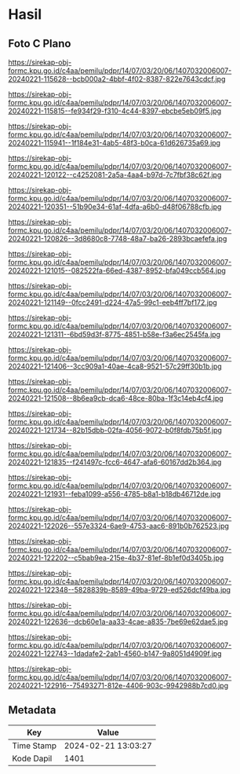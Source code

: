 # Hasil

## Foto C Plano

https://sirekap-obj-formc.kpu.go.id/c4aa/pemilu/pdpr/14/07/03/20/06/1407032006007-20240221-115628--bcb000a2-4bbf-4f02-8387-822e7643cdcf.jpg

https://sirekap-obj-formc.kpu.go.id/c4aa/pemilu/pdpr/14/07/03/20/06/1407032006007-20240221-115815--fe934f29-f310-4c44-8397-ebcbe5eb09f5.jpg

https://sirekap-obj-formc.kpu.go.id/c4aa/pemilu/pdpr/14/07/03/20/06/1407032006007-20240221-115941--1f184e31-4ab5-48f3-b0ca-61d626735a69.jpg

https://sirekap-obj-formc.kpu.go.id/c4aa/pemilu/pdpr/14/07/03/20/06/1407032006007-20240221-120122--c4252081-2a5a-4aa4-b97d-7c7fbf38c62f.jpg

https://sirekap-obj-formc.kpu.go.id/c4aa/pemilu/pdpr/14/07/03/20/06/1407032006007-20240221-120351--51b90e34-61af-4dfa-a6b0-d48f06788cfb.jpg

https://sirekap-obj-formc.kpu.go.id/c4aa/pemilu/pdpr/14/07/03/20/06/1407032006007-20240221-120826--3d8680c8-7748-48a7-ba26-2893bcaefefa.jpg

https://sirekap-obj-formc.kpu.go.id/c4aa/pemilu/pdpr/14/07/03/20/06/1407032006007-20240221-121015--082522fa-66ed-4387-8952-bfa049ccb564.jpg

https://sirekap-obj-formc.kpu.go.id/c4aa/pemilu/pdpr/14/07/03/20/06/1407032006007-20240221-121149--0fcc2491-d224-47a5-99c1-eeb4ff7bf172.jpg

https://sirekap-obj-formc.kpu.go.id/c4aa/pemilu/pdpr/14/07/03/20/06/1407032006007-20240221-121311--6bd59d3f-8775-4851-b58e-f3a6ec2545fa.jpg

https://sirekap-obj-formc.kpu.go.id/c4aa/pemilu/pdpr/14/07/03/20/06/1407032006007-20240221-121406--3cc909a1-40ae-4ca8-9521-57c29ff30b1b.jpg

https://sirekap-obj-formc.kpu.go.id/c4aa/pemilu/pdpr/14/07/03/20/06/1407032006007-20240221-121508--8b6ea9cb-dca6-48ce-80ba-1f3c14eb4cf4.jpg

https://sirekap-obj-formc.kpu.go.id/c4aa/pemilu/pdpr/14/07/03/20/06/1407032006007-20240221-121734--82b15dbb-02fa-4056-9072-b0f8fdb75b5f.jpg

https://sirekap-obj-formc.kpu.go.id/c4aa/pemilu/pdpr/14/07/03/20/06/1407032006007-20240221-121835--f241497c-fcc6-4647-afa6-60167dd2b364.jpg

https://sirekap-obj-formc.kpu.go.id/c4aa/pemilu/pdpr/14/07/03/20/06/1407032006007-20240221-121931--feba1099-a556-4785-b8a1-b18db46712de.jpg

https://sirekap-obj-formc.kpu.go.id/c4aa/pemilu/pdpr/14/07/03/20/06/1407032006007-20240221-122026--557e3324-6ae9-4753-aac6-891b0b762523.jpg

https://sirekap-obj-formc.kpu.go.id/c4aa/pemilu/pdpr/14/07/03/20/06/1407032006007-20240221-122202--c5bab9ea-215e-4b37-81ef-8b1ef0d3405b.jpg

https://sirekap-obj-formc.kpu.go.id/c4aa/pemilu/pdpr/14/07/03/20/06/1407032006007-20240221-122348--5828839b-8589-49ba-9729-ed526dcf49ba.jpg

https://sirekap-obj-formc.kpu.go.id/c4aa/pemilu/pdpr/14/07/03/20/06/1407032006007-20240221-122636--dcb60e1a-aa33-4cae-a835-7be69e62dae5.jpg

https://sirekap-obj-formc.kpu.go.id/c4aa/pemilu/pdpr/14/07/03/20/06/1407032006007-20240221-122743--1dadafe2-2ab1-4560-b147-9a8051d4909f.jpg

https://sirekap-obj-formc.kpu.go.id/c4aa/pemilu/pdpr/14/07/03/20/06/1407032006007-20240221-122916--75493271-812e-4406-903c-9942988b7cd0.jpg


## Metadata

| Key        | Value               |
| ---------- | ------------------- |
| Time Stamp | 2024-02-21 13:03:27 |
| Kode Dapil | 1401                |



